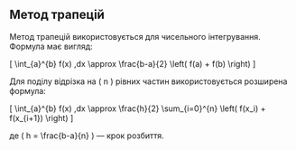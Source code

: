 ## Метод трапецій

Метод трапецій використовується для чисельного інтегрування. Формула має вигляд:

\[
\int_{a}^{b} f(x) \,dx \approx \frac{b-a}{2} \left( f(a) + f(b) \right)
\]

Для поділу відрізка на \( n \) рівних частин використовується розширена формула:

\[
\int_{a}^{b} f(x) \,dx \approx \frac{h}{2} \sum_{i=0}^{n} \left( f(x_i) + f(x_{i+1}) \right)
\]

де \( h = \frac{b-a}{n} \) — крок розбиття.
